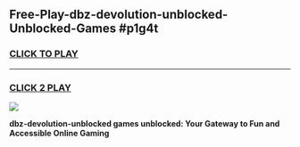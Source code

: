 
## Free-Play-dbz-devolution-unblocked-Unblocked-Games #p1g4t
<h3>
<a href="https://news.freeplayer.one?title=dbz-devolution-unblocked&ref=8M">CLICK TO PLAY</a></h3>
<hr>

<h3>
<a href="https://news.freeplayer.one?title=dbz-devolution-unblocked&ref=8M">CLICK 2 PLAY</a>
  
</h3>

<a href="https://news.freeplayer.one?title=dbz-devolution-unblocked&ref=8M"><img src="https://clearcache.store/games.png"></a>


**dbz-devolution-unblocked games unblocked: Your Gateway to Fun and Accessible Online Gaming**
